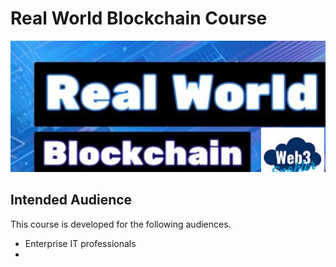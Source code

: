 # Real World Blockchain Course

![](assets/images/real-world-blockchain.png)


## Intended Audience

This course is developed for the following audiences.
* Enterprise IT professionals
* 
